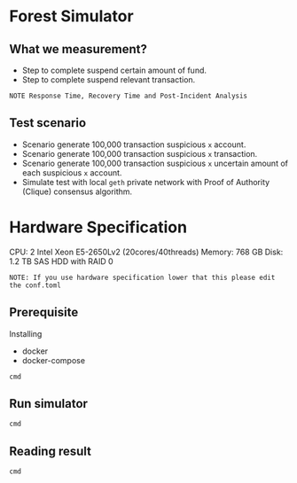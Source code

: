 # Forest Simulator

## What we measurement?

- Step to complete suspend certain amount of fund.
- Step to complete suspend relevant transaction. 

`NOTE Response Time, Recovery Time and Post-Incident Analysis`

## Test scenario
- Scenario generate 100,000 transaction suspicious `x` account.  
- Scenario generate 100,000 transaction suspicious `x` transaction.  
- Scenario generate 100,000 transaction suspicious `x` uncertain amount of each suspicious `x` account.  
- Simulate test with local `geth` private network with Proof of Authority (Clique) consensus algorithm.  

# Hardware Specification

CPU: 2 Intel Xeon E5-2650Lv2 (20cores/40threads) 
Memory:  768 GB
Disk: 1.2 TB SAS HDD with RAID 0

`NOTE: If you use hardware specification lower that this please edit the conf.toml`

## Prerequisite
Installing

- docker
- docker-compose

```
cmd
```

## Run simulator

```
cmd
```

## Reading result

```
cmd
```